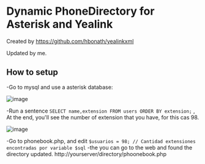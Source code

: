 # Dynamic PhoneDirectory for Asterisk and Yealink

Created by https://github.com/hbonath/yealinkxml

Updated by me.

## How to setup

-Go to mysql and use a asterisk database:

   ![image](https://user-images.githubusercontent.com/47614279/209568681-ccd3cc63-8cb9-48d9-a847-7678630a165b.png)
   
-Run a sentence ```SELECT name,extension FROM users ORDER BY extension;``` , At the end, you'll see the number of extension that you have, for this cas 98.

   ![image](https://user-images.githubusercontent.com/47614279/209568719-3994386d-6484-40d2-afda-fbd292712818.png)
  
-Go to phonebook.php, and edit
    ```$usuarios = 98; // Cantidad extensiones encontradas por variable $sql```
-the you can go to the web and found the directory updated.
    http://yourserver/directory/phoonebook.php

  

  
